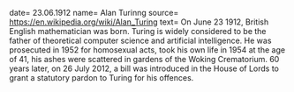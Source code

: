 date= 23.06.1912
name= Alan Turinng
source= https://en.wikipedia.org/wiki/Alan_Turing
text= On June 23 1912, British English mathematician was born.
Turing is widely considered to be the father of theoretical computer science and artificial intelligence.
He was prosecuted in 1952 for homosexual acts, took his own life in 1954  at the age of 41, his ashes were scattered in gardens of the Woking Crematorium.
60 years later, on 26 July 2012, a bill was introduced in the House of Lords to grant a statutory pardon to Turing for his offences.
